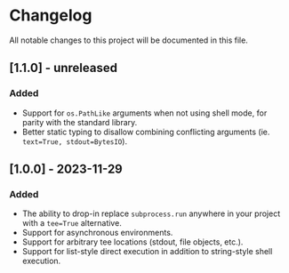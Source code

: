 # Changelog

All notable changes to this project will be documented in this file.

## [1.1.0] - unreleased

### Added

- Support for `os.PathLike` arguments when not using shell mode, for parity with the standard library.
- Better static typing to disallow combining conflicting arguments (ie. `text=True, stdout=BytesIO`).

## [1.0.0] - 2023-11-29

### Added

- The ability to drop-in replace `subprocess.run` anywhere in your project with a `tee=True` alternative.
- Support for asynchronous environments.
- Support for arbitrary tee locations (stdout, file objects, etc.).
- Support for list-style direct execution in addition to string-style shell execution.
